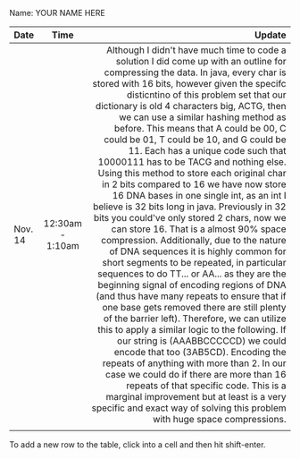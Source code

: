 Name: YOUR NAME HERE

| Date    |       Time       |                                                                                                                                                                                                                                                                                                                                                                                                                                                                                                                                                                                                                                                                                                                                                                                                                                                                                                                                                                                                                                                                                                                                                                                                                                                                                                                                                                                                                                                                                                                              Update |
|:--------|:----------------:|------------------------------------------------------------------------------------------------------------------------------------------------------------------------------------------------------------------------------------------------------------------------------------------------------------------------------------------------------------------------------------------------------------------------------------------------------------------------------------------------------------------------------------------------------------------------------------------------------------------------------------------------------------------------------------------------------------------------------------------------------------------------------------------------------------------------------------------------------------------------------------------------------------------------------------------------------------------------------------------------------------------------------------------------------------------------------------------------------------------------------------------------------------------------------------------------------------------------------------------------------------------------------------------------------------------------------------------------------------------------------------------------------------------------------------------------------------------------------------------------------------------------------------:|
| Nov. 14 | 12:30am - 1:10am | Although I didn't have much time to code a solution I did come up with an outline for compressing the data. In java, every char is stored with 16 bits, however given the specifc disticntino of this problem set that our dictionary is old 4 characters big, ACTG, then we can use a similar hashing method as before. This means that A could be 00, C could be 01, T could be 10, and G could be 11. Each has a unique code such that 10000111 has to be TACG and nothing else. Using this method to store each original char in 2 bits compared to 16 we have now store 16 DNA bases in one single int, as an int I believe is 32 bits long in java. Previously in 32 bits you could've only stored 2 chars, now we can store 16. That is a almost 90% space compression. Additionally, due to the nature of DNA sequences it is highly common for short segments to be repeated, in particular sequences to do TT... or AA... as they are the beginning signal of encoding regions of DNA (and thus have many repeats to ensure that if one base gets removed there are still plenty of the barrier left). Therefore, we can utilize this to apply a similar logic to the following. If our string is (AAABBCCCCCD) we could encode that too (3AB5CD). Encoding the repeats of anything with more than 2. In our case we could do if there are more than 16 repeats of that specific code. This is a marginal improvement but at least is a very specific and exact way of solving this problem with huge space compressions. |
|         |                  |                                                                                                                                                                                                                                                                                                                                                                                                                                                                                                                                                                                                                                                                                                                                                                                                                                                                                                                                                                                                                                                                                                                                                                                                                                                                                                                                                                                                                                                                                                                                     |


To add a new row to the table, click into a cell and then hit shift-enter.